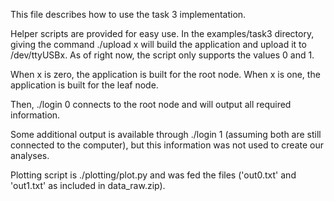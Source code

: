 This file describes how to use the task 3 implementation.

Helper scripts are provided for easy use. In the examples/task3 directory, giving the command ./upload x will build the application and upload it to /dev/ttyUSBx. As of right now, the script only supports the values 0 and 1.

When x is zero, the application is built for the root node. When x is one, the application is built for the leaf node.

Then, ./login 0 connects to the root node and will output all required information.

Some additional output is available through ./login 1 (assuming both are still connected to the computer), but this information was not used to create our analyses. 

Plotting script is ./plotting/plot.py and was fed the files ('out0.txt' and 'out1.txt' as included in data_raw.zip). 